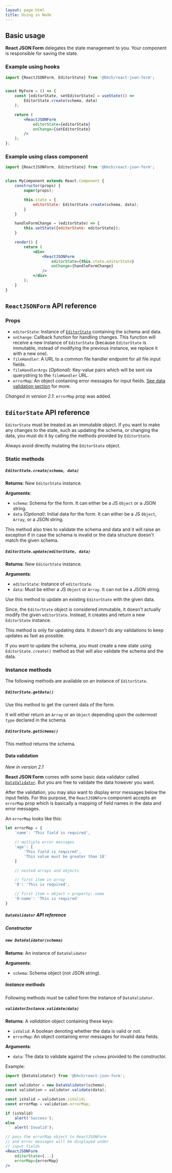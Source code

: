```yaml
---
layout: page.html
title: Using in Node
---
```


## Basic usage

**React JSON Form** delegates the state management to you. Your component is
responsible for saving the state.

### Example using hooks

```jsx
import {ReactJSONForm, EditorState} from '@bhch/react-json-form';


const MyForm = () => {
    const [editorState, setEditorState] = useState(() =>
        EditorState.create(schema, data)
    );

    return (
        <ReactJSONForm
            editorState={editorState}
            onChange={setEditorState}
        />
    );
};
```

### Example using class component

```jsx
import {ReactJSONForm, EditorState} from '@bhch/react-json-form';


class MyComponent extends React.Component {
    constructor(props) {
        super(props);

        this.state = {
            editorState: EditorState.create(schema, data);
        }
    }

    handleFormChange = (editorState) => {
        this.setState({editorState: editorState});
    }

    render() {
        return (
            <div>
                <ReactJSONForm
                    editorState={this.state.editorState}
                    onChange={handleFormChange}
                />
            </div>
        );
    }
}
```

## `ReactJSONForm` API reference

### Props

 - `editorState`: Instance of [`EditorState`](#editorstate-api-reference) containing the schema and data.
 - `onChange`: Callback function for handling changes. This function will receive a new instance of 
 `EditorState` (because `EditorState` is immutable, instead of modifying the previous instance, we
 replace it with a new one).
 - `fileHandler`: A URL to a common file handler endpoint for all file input fields.
 - `fileHandlerArgs` (*Optional*): Key-value pairs which will be sent via querystring to the `fileHandler` URL.
 - `errorMap`: An object containing error messages for input fields. [See data validation section](#data-validation)
 for more.  

*Changed in version 2.1*: `errorMap` prop was added.

## `EditorState` API reference

`EditorState` must be treated as an immutable object. If you want to make any 
changes to the state, such as updating the schema, or changing the data, you 
must do it by calling the methods provided by `EditorState`.

Always avoid directly mutating the `EditorState` object.

### Static methods

##### `EditorState.create(schema, data)`

**Returns**: New `EditorState` instance.

**Arguments**:

 - `schema`: Schema for the form. It can either be a JS `Object` or a JSON string.
 - `data` *(Optional)*: Initial data for the form. It can either be a JS `Object`,
 `Array`, or a JSON string.

This method also tries to validate the schema and data and it will raise an exception
if in case the schema is invalid or the data structure doesn't match the given schema.


##### `EditorState.update(editorState, data)`

**Returns**: New `EditorState` instance.

**Arguments**:

 - `editorState`: Instance of `editorState`.
 - `data`: Must be either a JS `Object` or `Array`. It can not be a JSON string.

Use this method to update an existing `EditorState` with the given data.

Since, the `EditorState` object is considered immutable, it doesn't actually
modify the given `editorState`. Instead, it creates and return a new `EditorState`
instance.

This method is only for updating data. It doesn't do any validations to keep 
updates as fast as possible.

If you want to update the schema, you must create a new state using
`EditorState.create()` method as that will also validate the schema and the data.


### Instance methods

The following methods are available on an instance of `EditorState`.


##### `EditorState.getData()`

Use this method to get the current data of the form.

It will either return an `Array` or an `Object` depending upon the outermost `type`
declared in the schema.


##### `EditorState.getSchema()`

This method returns the schema.


#### Data validation

*New in version 2.1*

**React JSON Form** comes with some basic data validator called [`DataValidator`](#datavalidator-api-reference).
But you are free to validate the data however you want.

After the validation, you may also want to display error messages below the
input fields. For this purpose, the `ReactJSONForm` component accepts an `errorMap`
prop which is basically a mapping of field names in the data and error messages.

An `errorMap` looks like this:

```js
let errorMap = {
    'name': 'This field is required',

    // multiple error messages
    'age': [
        'This field is required',
        'This value must be greater than 18'
    ]

    // nested arrays and objects

    // first item in array
    '0': 'This is required',

    // first item > object > property: name
    '0-name': 'This is required'
}
```

##### `DataValidator` API reference

##### Constructor

##### `new DataValidator(schema)`

**Returns**: An instance of `DataValidator`

**Arguments**:

 - `schema`: Schema object (not JSON string).

##### Instance methods

Following methods must be called form the instance of `DataValidator`.

##### `validatorInstance.validate(data)`

**Returns**: A *validation* object containing these keys:

 - `isValid`: A boolean denoting whether the data is valid or not.
 - `errorMap`: An object containing error messages for invalid data fields.

**Arguments**:

 - `data`: The data to validate against the `schema` provided to the constructor.

Example:

```jsx
import {DataValidator} from '@bhch/react-json-form';

const validator = new DataValidator(schema);
const validation = validator.validate(data);

const isValid = validation.isValid;
const errorMap = validation.errorMap;

if (isValid)
    alert('Success');
else
    alert('Invalid');

// pass the errorMap object to ReactJSONForm
// and error messages will be displayed under
// input fields
<ReactJSONForm
    editorState={...}
    errorMap={errorMap}
/>
```
